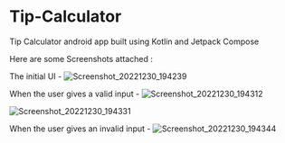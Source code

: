 # Tip-Calculator
Tip Calculator android app built using Kotlin and Jetpack Compose

Here are some Screenshots attached : 

The initial UI - 
![Screenshot_20221230_194239](https://user-images.githubusercontent.com/62481122/210085126-5d32c330-0965-4e6d-8f64-f66d8d89564c.png)

When the user gives a valid input - 
![Screenshot_20221230_194312](https://user-images.githubusercontent.com/62481122/210085168-30bf0c6f-8eaf-4bc0-ada8-7604b5a69acb.png)

![Screenshot_20221230_194331](https://user-images.githubusercontent.com/62481122/210085172-151f375f-c342-47fa-adc8-6ab63f70f050.png)

When the user gives an invalid input - 
![Screenshot_20221230_194344](https://user-images.githubusercontent.com/62481122/210085180-d8ac1caf-10ce-41f0-984f-c002cb2eeba4.png)
